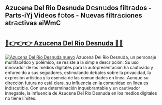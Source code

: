 ## Azucena Del Rio Desnuda D𝚎sn𝚞dos filtr𝚊dos - Parts-iYj Vid𝚎os f𝚘tos - N𝚞evas filtr𝚊ciones atr𝚊ctivas aiWmC

# <h2><a href="http://mb6rey.tromn.icu/?c=Azucena+Del+Rio+Desnuda">🔗👉👉👉 Azucena Del Rio Desnuda 🔗🔗</a></h2>

[![Azucena Del Rio Desnuda nuevo](https://i.imgur.com/pEAQMta.gif)](http://mb6rey.tromn.icu/?c=Azucena+Del+Rio+Desnuda)
Azucena Del Rio Desnuda, un personaje multifacético y polémico, se resiste a la simple descripción. Su uso innovador de los medios digitales para la autopresentación ha cautivado y enfurecido a sus seguidores, estimulando debates sobre la privacidad, la expresión artística y la esencia de las comunidades en línea. Aunque su dirección futura no está clara, su influencia en la comunidad en línea es indiscutible. Con una determinación inquebrantable y un cautivador innegable, la influencia de Azucena Del Rio Desnuda en los medios digitales no tiene límites.
